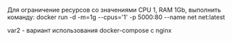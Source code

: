 Для ограничение ресурсов со значениями CPU 1, RAM 1Gb, выполнить команду:
docker run -d -m=1g --cpus='1' -p 5000:80 --name net net:latest

var2 - вариант использования docker-compose с nginx 
